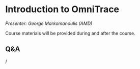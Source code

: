 # Introduction to OmniTrace

<!-- Cannot do in full italics as the ã is misplaced which is likely an mkdocs bug. -->
*Presenter: George Markomanoulis (AMD)*

Course materials will be provided during and after the course.

<!--
<video src="https://462000265.lumidata.eu/4day-20240423/recordings/4_06_AMD_Omnitrace.mp4" controls="controls">
</video>
-->

<!--
Temporary location of materials (for the lifetime of the training project):

-   Slides: `/project/project_465001098/Slides/AMD/session-4-introduction-to-omnitrace.pdf`
-->

<!--
Materials on the web:

-   [Slides on the web](https://462000265.lumidata.eu/4day-20240423/files/LUMI-4day-20231003-4_06_AMD_Omnitrace.pdf)

Archived materials on LUMI:

-   Slides: `/appl/local/training/4day-20240423/files/LUMI-4day-20231003-4_06_AMD_Omnitrace.pdf`

-   Recording: `/appl/local/training/4day-20240423/recordings/4_06_AMD_Omnitrace.mp4`
-->

## Q&A

/
